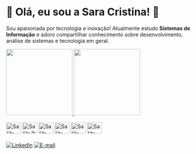 # 🌟 Olá, eu sou a Sara Cristina! 👋

Sou apaixonada por tecnologia e inovação! Atualmente estudo **Sistemas de Informação** e adoro compartilhar conhecimento sobre desenvolvimento, análise de sistemas e tecnologia em geral.

<div>
  <a href="https://github.com/SarinhaCri">
    <img height="180em" src="https://github-readme-stats.vercel.app/api?username=SarinhaCri&show_icons=true&theme=radical&include_all_commits=true&count_private=true"/>
    <img height="180em" src="https://github-readme-stats.vercel.app/api/top-langs/?username=SarinhaCri&layout=compact&langs_count=16&theme=radical"/>
  </a>
</div>

<div style="display: inline_block"><br>
  <img align="center" alt="Sara-Java" height="30" width="40" src="https://cdn.jsdelivr.net/gh/devicons/devicon/icons/java/java-original.svg">
  <img align="center" alt="Sara-Js" height="30" width="40" src="https://cdn.jsdelivr.net/gh/devicons/devicon/icons/javascript/javascript-original.svg">
  <img align="center" alt="Sara-HTML" height="30" width="40" src="https://cdn.jsdelivr.net/gh/devicons/devicon/icons/html5/html5-original.svg">
  <img align="center" alt="Sara-CSS" height="30" width="40" src="https://cdn.jsdelivr.net/gh/devicons/devicon/icons/css3/css3-original.svg">
  <img align="center" alt="Sara-Python" height="30" width="40" src="https://cdn.jsdelivr.net/gh/devicons/devicon/icons/python/python-original.svg">
  <img align="center" alt="Sara-C++" height="30" width="40" src="https://cdn.jsdelivr.net/gh/devicons/devicon/icons/cplusplus/cplusplus-original.svg">
</div>

### 

[![LinkedIn](https://img.shields.io/badge/-LinkedIn-%230077B5?style=for-the-badge&logo=linkedin&logoColor=white)](https://www.linkedin.com/in/sarinhacri)
[![E-mail](https://img.shields.io/badge/-Email-%230077B5?style=for-the-badge&logo=gmail&logoColor=white)](mailto:seuemail@example.com)



